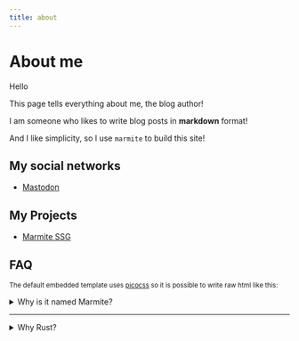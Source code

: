 ```yaml
---
title: about
---
```

# About me

Hello

This page tells everything about me, the blog author!

I am someone who likes to write blog posts in **markdown** format!

And I like simplicity, so I use `marmite` to build this site!

## My social networks

- [Mastodon](https://fosstodon.org/@marmite)

## My Projects

- [Marmite SSG](https://github.com/rochacbruno/marmite)

## FAQ

<small>The default embedded template uses [picocss](https://picocss.com) so it is possible to write raw html like this:</small>

<details>
<summary>Why is it named Marmite?</summary>

The creator of this project was looking for some cool name
to use for a **mark**down related project.
Then while having bread with Marmite spread for breakfast
it looked like a good idea!

</details>

<hr />

<details>
<summary>Why Rust?</summary>

**Why not?**

</details>

